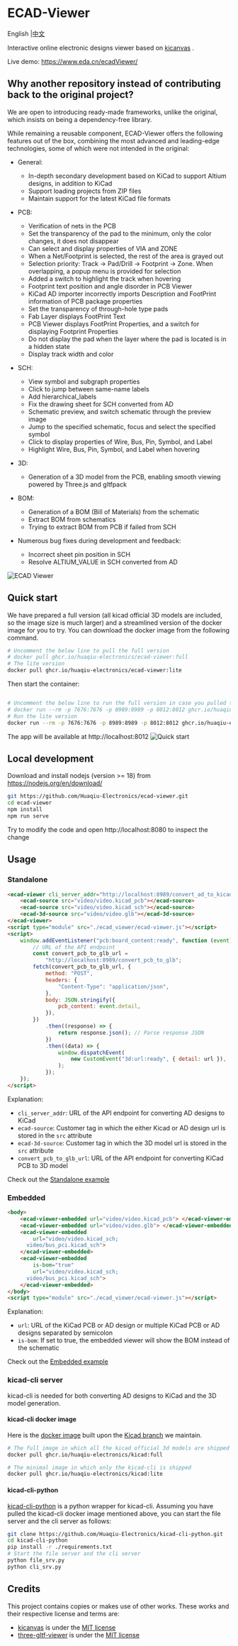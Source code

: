 # ECAD-Viewer

<p>
    English |<a href="README_zh.md">中文<a/>
</p>

Interactive online electronic designs viewer based on [kicanvas](https://github.com/theacodes/kicanvas) .

Live demo: https://www.eda.cn/ecadViewer/

## Why another repository instead of contributing back to the original project?

We are open to introducing ready-made frameworks, unlike the original, which insists on being a dependency-free library.

While remaining a reusable component, ECAD-Viewer offers the following features out of the box, combining the most advanced and leading-edge technologies, some of which were not intended in the original:

-   General:

    -   In-depth secondary development based on KiCad to support Altium designs, in addition to KiCad
    -   Support loading projects from ZIP files
    -   Maintain support for the latest KiCad file formats

-   PCB:

    -   Verification of nets in the PCB
    -   Set the transparency of the pad to the minimum, only the color changes, it does not disappear
    -   Can select and display properties of VIA and ZONE
    -   When a Net/Footprint is selected, the rest of the area is grayed out
    -   Selection priority: Track -> Pad/Drill -> Footprint -> Zone. When overlapping, a popup menu is provided for selection
    -   Added a switch to highlight the track when hovering
    -   Footprint text position and angle disorder in PCB Viewer
    -   KiCad AD importer incorrectly imports Description and FootPrint information of PCB package properties
    -   Set the transparency of through-hole type pads
    -   Fab Layer displays FootPrint Text
    -   PCB Viewer displays FootPrint Properties, and a switch for displaying Footprint Properties
    -   Do not display the pad when the layer where the pad is located is in a hidden state
    -   Display track width and color

-   SCH:

    -   View symbol and subgraph properties
    -   Click to jump between same-name labels
    -   Add hierarchical_labels
    -   Fix the drawing sheet for SCH converted from AD
    -   Schematic preview, and switch schematic through the preview image
    -   Jump to the specified schematic, focus and select the specified symbol
    -   Click to display properties of Wire, Bus, Pin, Symbol, and Label
    -   Highlight Wire, Bus, Pin, Symbol, and Label when hovering

-   3D:

    -   Generation of a 3D model from the PCB, enabling smooth viewing powered by Three.js and gltfpack

-   BOM:

    -   Generation of a BOM (Bill of Materials) from the schematic
    -   Extract BOM from schematics
    -   Trying to extract BOM from PCB if failed from SCH

-   Numerous bug fixes during development and feedback:

    -   Incorrect sheet pin position in SCH
    -   Resolve ALTIUM_VALUE in SCH converted from AD

![ECAD Viewer](docs/ecad-viewer-preview.gif)

## Quick start

We have prepared a full version (all kicad official 3D models are included, so the image size is much larger) and a streamlined version of the docker image for you to try. You can download the docker image from the following command.

```bash
# Uncomment the below line to pull the full version
# docker pull ghcr.io/huaqiu-electronics/ecad-viewer:full
# The lite version
docker pull ghcr.io/huaqiu-electronics/ecad-viewer:lite

```

Then start the container:

```bash

# Uncomment the below line to run the full version in case you pulled the full version
# docker run --rm -p 7676:7676 -p 8989:8989 -p 8012:8012 ghcr.io/huaqiu-electronics/ecad-viewer:full
# Run the lite version
docker run --rm -p 7676:7676 -p 8989:8989 -p 8012:8012 ghcr.io/huaqiu-electronics/ecad-viewer:lite

```

The app will be available at http://localhost:8012
![Quick start](docs/quick-start.gif)

## Local development

Download and install nodejs (version >= 18) from https://nodejs.org/en/download/

```bash
git https://github.com/Huaqiu-Electronics/ecad-viewer.git
cd ecad-viewer
npm install
npm run serve
```

Try to modify the code and open http://localhost:8080 to inspect the change

## Usage

### Standalone

```html
<ecad-viewer cli_server_addr="http://localhost:8989/convert_ad_to_kicad">
    <ecad-source src="video/video.kicad_pcb"></ecad-source>
    <ecad-source src="video/video.kicad_sch"></ecad-source>
    <ecad-3d-source src="video/video.glb"></ecad-3d-source>
</ecad-viewer>
<script type="module" src="./ecad_viewer/ecad-viewer.js"></script>
<script>
    window.addEventListener("pcb:board_content:ready", function (event) {
        // URL of the API endpoint
        const convert_pcb_to_glb_url =
            "http://localhost:8989/convert_pcb_to_glb";
        fetch(convert_pcb_to_glb_url, {
            method: "POST",
            headers: {
                "Content-Type": "application/json",
            },
            body: JSON.stringify({
                pcb_content: event.detail,
            }),
        })
            .then((response) => {
                return response.json(); // Parse response JSON
            })
            .then((data) => {
                window.dispatchEvent(
                    new CustomEvent("3d:url:ready", { detail: url }),
                );
            });
    });
</script>
```

Explanation:

-   `cli_server_addr`: URL of the API endpoint for converting AD designs to KiCad
-   `ecad-source`: Customer tag in which the either Kicad or AD design url is stored in the `src` attribute
-   `ecad-3d-source`: Customer tag in which the 3D model url is stored in the `src` attribute
-   `convert_pcb_to_glb_url`: URL of the API endpoint for converting KiCad PCB to 3D model

Check out the [Standalone example](debug/index.html)

### Embedded

```html
<body>
    <ecad-viewer-embedded url="video/video.kicad_pcb"> </ecad-viewer-embedded>
    <ecad-viewer-embedded url="video/video.glb"> </ecad-viewer-embedded>
    <ecad-viewer-embedded
        url="video/video.kicad_sch;
      video/bus_pci.kicad_sch">
    </ecad-viewer-embedded>
    <ecad-viewer-embedded
        is-bom="true"
        url="video/video.kicad_sch;
      video/bus_pci.kicad_sch">
    </ecad-viewer-embedded>
</body>
<script type="module" src="./ecad_viewer/ecad-viewer.js"></script>
```

Explanation:

-   `url`: URL of the KiCad PCB or AD design or multiple KiCad PCB or AD designs separated by semicolon
-   `is-bom`: If set to true, the embedded viewer will show the BOM instead of the schematic

Check out the [Embedded example](debug/embedded.html)

### kicad-cli server

kicad-cli is needed for both converting AD designs to KiCad and the 3D model generation.

#### kicad-cli docker image

Here is the [docker image](https://github.com/orgs/Huaqiu-Electronics/packages/container/package/kicad) built upon the [Kicad branch](https://github.com/Huaqiu-Electronics/kicad) we maintain.

```bash
# The full image in which all the kicad official 3d models are shipped
docker pull ghcr.io/huaqiu-electronics/kicad:full

# The minimal image in which only the kicad-cli is shipped
docker pull ghcr.io/huaqiu-electronics/kicad:lite
```

#### kicad-cli-python

[kicad-cli-python](https://github.com/Huaqiu-Electronics/kicad-cli-python) is a python wrapper for kicad-cli. Assuming you have pulled the kicad-cli docker image mentioned above, you can start the file server and the cli server as follows:

```bash
git clone https://github.com/Huaqiu-Electronics/kicad-cli-python.git
cd kicad-cli-python
pip install -r ./requirements.txt
# Start the file server and the cli server
python file_srv.py
python cli_srv.py
```

## Credits

This project contains copies or makes use of other works. These works and their respective license and terms are:

-   [kicanvas](https://github.com/theacodes/kicanvas) is under the [MIT license](https://github.com/theacodes/kicanvas/blob/main/LICENSE.md)
-   [three-gltf-viewer](https://github.com/donmccurdy/three-gltf-viewer) is under the [MIT license](https://github.com/donmccurdy/three-gltf-viewer/blob/main/LICENSE)
